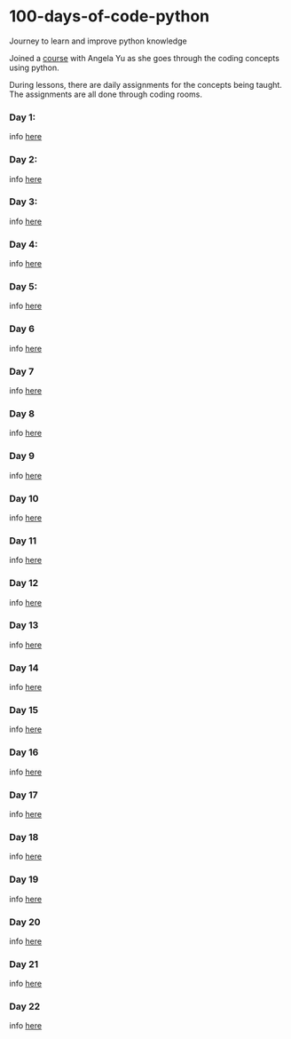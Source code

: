 # 100-days-of-code-python
Journey to learn and improve python knowledge

Joined a [course](https://www.udemy.com/share/103IHM3@cFbbuYKINZHTJVUnRYxrdze47-9i4QwDvhjjM5wCMP4zwEJcK7UoFJF-wanrmAtC-A==/) with Angela Yu as she goes through the coding concepts using python.

During lessons, there are daily assignments for the concepts being taught. The assignments are all done through coding rooms.

### Day 1:
info [here](D1/Day1.md)

### Day 2:
info [here](D2/Day2.md)

### Day 3:
info [here](D3/Day3.md)

### Day 4:
info [here](D4/Day4.md)

### Day 5:
info [here](D5/Day5.md)

### Day 6
info [here](D6/Day6.md)

### Day 7
info [here](D7/Day7.md)

### Day 8
info [here](D8/Day8.md)

### Day 9
info [here](D9/Day9.md)

### Day 10
info [here](D10/Day10.md)

### Day 11
info [here](D11/Day11.md)

### Day 12
info [here](D12/Day12.md)

### Day 13
info [here](D13/Day13.md)

### Day 14
info [here](D14/Day14.md)

### Day 15
info [here](D15/Day15.md)

### Day 16
info [here](D16/Day16.md) 

### Day 17
info [here](D17/Day17.md)

### Day 18
info [here](D18/Day18.md)

### Day 19
info [here](D19/Day19.md)

### Day 20
info [here](D20/Day20.md)

### Day 21
info [here](D21/Day21.md)

### Day 22 
info [here](D22/Day22.md)